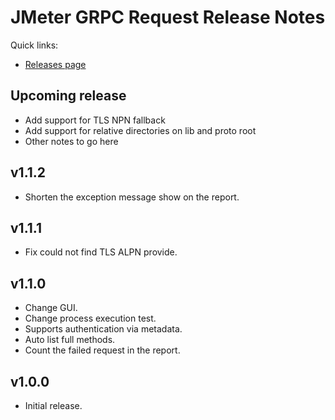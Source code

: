 # JMeter GRPC Request Release Notes

Quick links:

* [Releases page](https://github.com/zalopay-oss/jmeter-grpc-request/releases)

## Upcoming release

* Add support for TLS NPN fallback
* Add support for relative directories on lib and proto root
* Other notes to go here

## v1.1.2

* Shorten the exception message show on the report.

## v1.1.1

* Fix could not find TLS ALPN provide.

## v1.1.0

* Change GUI.
* Change process execution test.
* Supports authentication via metadata.
* Auto list full methods.
* Count the failed request in the report.


## v1.0.0

* Initial release.
